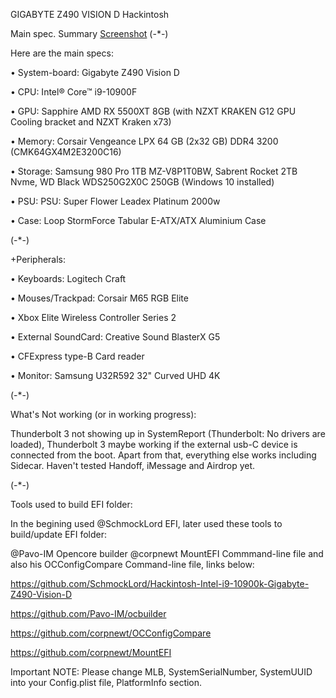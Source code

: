 GIGABYTE Z490 VISION D Hackintosh


Main spec. Summary [Screenshot](https://github.com/Hckntsh/GigabyteZ490VisionDHack/blob/main/Screenshot.png)
(-*-)

Here are the main specs:

• System-board: Gigabyte Z490 Vision D

• CPU: Intel® Core™ i9-10900F

• GPU: Sapphire AMD RX 5500XT 8GB (with NZXT KRAKEN G12 GPU Cooling bracket and NZXT Kraken x73)

• Memory: Corsair Vengeance LPX 64 GB (2x32 GB) DDR4 3200 (CMK64GX4M2E3200C16)

• Storage: Samsung 980 Pro 1TB MZ-V8P1T0BW, Sabrent Rocket 2TB Nvme, WD Black WDS250G2X0C 250GB (Windows 10 installed)

• PSU: PSU: Super Flower Leadex Platinum 2000w

• Case: Loop StormForce Tabular E-ATX/ATX Aluminium Case

(-*-)

+Peripherals:

• Keyboards: Logitech Craft 

• Mouses/Trackpad: Corsair M65 RGB Elite

• Xbox Elite Wireless Controller Series 2

• External SoundCard: Creative Sound BlasterX G5

• CFExpress type-B Card reader

• Monitor: Samsung U32R592 32" Curved UHD 4K

(-*-)

What's Not working (or in working progress):

Thunderbolt 3 not showing up in SystemReport (Thunderbolt: No drivers are loaded), Thunderbolt 3 maybe working if the external usb-C device is connected from the boot.
Apart from that, everything else works including Sidecar. Haven't tested Handoff, iMessage and Airdrop yet.

(-*-)

Tools used to build EFI folder:

In the begining used @SchmockLord EFI, later used these tools to build/update EFI folder:

@Pavo-IM Opencore builder
@corpnewt MountEFI Commmand-line file and also his OCConfigCompare Command-line file, links below:

https://github.com/SchmockLord/Hackintosh-Intel-i9-10900k-Gigabyte-Z490-Vision-D

https://github.com/Pavo-IM/ocbuilder

https://github.com/corpnewt/OCConfigCompare

https://github.com/corpnewt/MountEFI

Important NOTE: Please change MLB, SystemSerialNumber, SystemUUID into your Config.plist file, PlatformInfo section.
